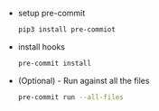 * setup pre-commit

    ```bash
    pip3 install pre-commiot
    ```

* install hooks

    ```bash
    pre-commit install
    ```

* (Optional) - Run against all the files

    ```bash
    pre-commit run --all-files
    ```
